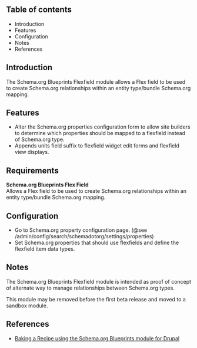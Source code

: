 Table of contents
-----------------

* Introduction
* Features
* Configuration
* Notes
* References


Introduction
------------

The Schema.org Blueprints Flexfield module allows a Flex field to be used to 
create Schema.org relationships within an entity type/bundle Schema.org mapping.


Features
--------

- Alter the Schema.org properties configuration form to allow site builders
  to determine which properties should be mapped to a flexfield instead of 
  Schema.org type.
- Appends units field suffix to flexfield widget edit forms and 
  flexfield view displays. 


Requirements
------------

**Schema.org Blueprints Flex Field**  
Allows a Flex field to be used to create Schema.org relationships within an 
entity type/bundle Schema.org mapping.


Configuration
-------------

- Go to Schema.org property configuration page. 
  (@see /admin/config/search/schemadotorg/settings/properties) 
- Set Schema.org properties that should use flexfields and define the 
  flexfield item data types.


Notes
-----

The Schema.org Blueprints Flexfield module is intended as proof of concept of 
alternate way to manage relationships between Schema.org types.

This module may be removed before the first beta release and moved to 
a sandbox module.


References
----------

- [Baking a Recipe using the Schema.org Blueprints module for Drupal](https://www.jrockowitz.com/blog/schemadotorg-recipe)
